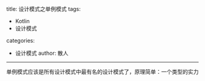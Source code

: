 title: 设计模式之单例模式
tags:
  - Kotlin
  - 设计模式

categories:
  - 设计模式
 author: 散人
---

单例模式应该是所有设计模式中最有名的设计模式了，原理简单：一个类型的实力
<!--stackedit_data:
eyJoaXN0b3J5IjpbOTgxMDk0ODcsMTU1MTU5MDc2MF19
-->
